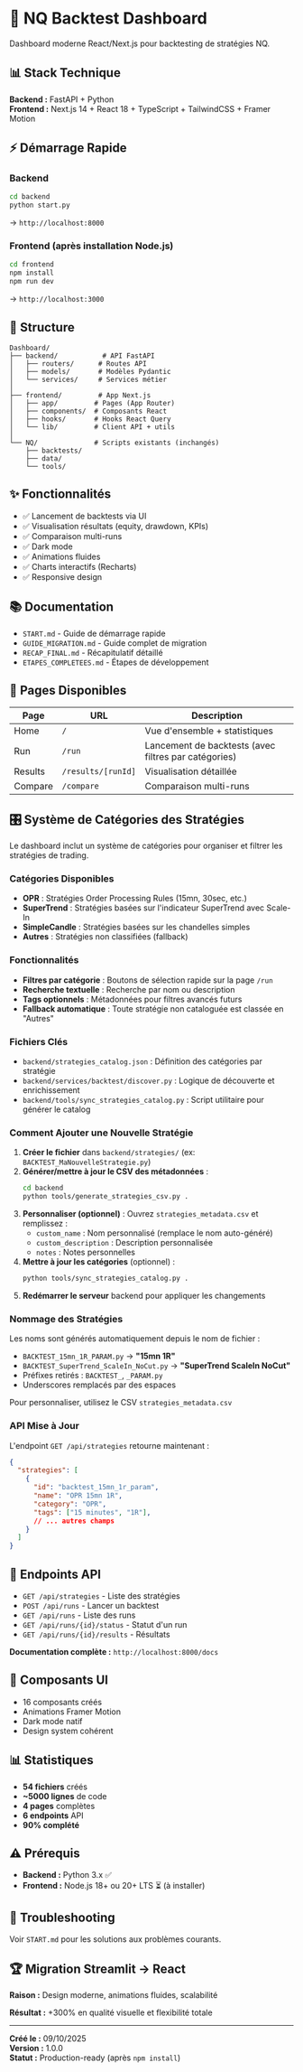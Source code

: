 # 🚀 NQ Backtest Dashboard

Dashboard moderne React/Next.js pour backtesting de stratégies NQ.

## 📊 Stack Technique

**Backend :** FastAPI + Python  
**Frontend :** Next.js 14 + React 18 + TypeScript + TailwindCSS + Framer Motion

## ⚡ Démarrage Rapide

### Backend
```bash
cd backend
python start.py
```
→ `http://localhost:8000`

### Frontend (après installation Node.js)
```bash
cd frontend
npm install
npm run dev
```
→ `http://localhost:3000`

## 📁 Structure

```
Dashboard/
├── backend/           # API FastAPI
│   ├── routers/      # Routes API
│   ├── models/       # Modèles Pydantic
│   └── services/     # Services métier
│
├── frontend/         # App Next.js
│   ├── app/         # Pages (App Router)
│   ├── components/  # Composants React
│   ├── hooks/       # Hooks React Query
│   └── lib/         # Client API + utils
│
└── NQ/              # Scripts existants (inchangés)
    ├── backtests/
    ├── data/
    └── tools/
```

## ✨ Fonctionnalités

- ✅ Lancement de backtests via UI
- ✅ Visualisation résultats (equity, drawdown, KPIs)
- ✅ Comparaison multi-runs
- ✅ Dark mode
- ✅ Animations fluides
- ✅ Charts interactifs (Recharts)
- ✅ Responsive design

## 📚 Documentation

- `START.md` - Guide de démarrage rapide
- `GUIDE_MIGRATION.md` - Guide complet de migration
- `RECAP_FINAL.md` - Récapitulatif détaillé
- `ETAPES_COMPLETEES.md` - Étapes de développement

## 🎯 Pages Disponibles

| Page | URL | Description |
|------|-----|-------------|
| Home | `/` | Vue d'ensemble + statistiques |
| Run | `/run` | Lancement de backtests (avec filtres par catégories) |
| Results | `/results/[runId]` | Visualisation détaillée |
| Compare | `/compare` | Comparaison multi-runs |

## 🎛️ Système de Catégories des Stratégies

Le dashboard inclut un système de catégories pour organiser et filtrer les stratégies de trading.

### Catégories Disponibles
- **OPR** : Stratégies Order Processing Rules (15mn, 30sec, etc.)
- **SuperTrend** : Stratégies basées sur l'indicateur SuperTrend avec Scale-In
- **SimpleCandle** : Stratégies basées sur les chandelles simples
- **Autres** : Stratégies non classifiées (fallback)

### Fonctionnalités
- **Filtres par catégorie** : Boutons de sélection rapide sur la page `/run`
- **Recherche textuelle** : Recherche par nom ou description
- **Tags optionnels** : Métadonnées pour filtres avancés futurs
- **Fallback automatique** : Toute stratégie non cataloguée est classée en "Autres"

### Fichiers Clés
- `backend/strategies_catalog.json` : Définition des catégories par stratégie
- `backend/services/backtest/discover.py` : Logique de découverte et enrichissement
- `backend/tools/sync_strategies_catalog.py` : Script utilitaire pour générer le catalog

### Comment Ajouter une Nouvelle Stratégie

1. **Créer le fichier** dans `backend/strategies/` (ex: `BACKTEST_MaNouvelleStrategie.py`)
2. **Générer/mettre à jour le CSV des métadonnées** :
   ```bash
   cd backend
   python tools/generate_strategies_csv.py .
   ```
3. **Personnaliser (optionnel)** : Ouvrez `strategies_metadata.csv` et remplissez :
   - `custom_name` : Nom personnalisé (remplace le nom auto-généré)
   - `custom_description` : Description personnalisée
   - `notes` : Notes personnelles
4. **Mettre à jour les catégories** (optionnel) :
   ```bash
   python tools/sync_strategies_catalog.py .
   ```
5. **Redémarrer le serveur** backend pour appliquer les changements

### Nommage des Stratégies

Les noms sont générés automatiquement depuis le nom de fichier :
- `BACKTEST_15mn_1R_PARAM.py` → **"15mn 1R"**
- `BACKTEST_SuperTrend_ScaleIn_NoCut.py` → **"SuperTrend ScaleIn NoCut"**
- Préfixes retirés : `BACKTEST_`, `_PARAM.py`
- Underscores remplacés par des espaces

Pour personnaliser, utilisez le CSV `strategies_metadata.csv`

### API Mise à Jour
L'endpoint `GET /api/strategies` retourne maintenant :
```json
{
  "strategies": [
    {
      "id": "backtest_15mn_1r_param",
      "name": "OPR 15mn 1R",
      "category": "OPR",
      "tags": ["15 minutes", "1R"],
      // ... autres champs
    }
  ]
}
```

## 🔌 Endpoints API

- `GET /api/strategies` - Liste des stratégies
- `POST /api/runs` - Lancer un backtest
- `GET /api/runs` - Liste des runs
- `GET /api/runs/{id}/status` - Statut d'un run
- `GET /api/runs/{id}/results` - Résultats

**Documentation complète :** `http://localhost:8000/docs`

## 🎨 Composants UI

- 16 composants créés
- Animations Framer Motion
- Dark mode natif
- Design system cohérent

## 📊 Statistiques

- **54 fichiers** créés
- **~5000 lignes** de code
- **4 pages** complètes
- **6 endpoints** API
- **90% complété**

## ⚠️ Prérequis

- **Backend :** Python 3.x ✅
- **Frontend :** Node.js 18+ ou 20+ LTS ⏳ (à installer)

## 🐛 Troubleshooting

Voir `START.md` pour les solutions aux problèmes courants.

## 🏆 Migration Streamlit → React

**Raison :** Design moderne, animations fluides, scalabilité

**Résultat :** +300% en qualité visuelle et flexibilité totale

---

**Créé le :** 09/10/2025  
**Version :** 1.0.0  
**Statut :** Production-ready (après `npm install`)
